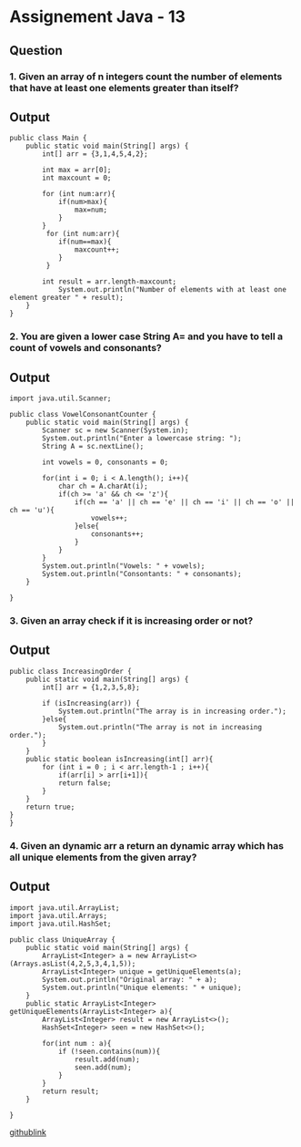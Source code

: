 # Assignement Java - 13
## Question
### <p>1. Given an array of n integers count the number of elements that have at least one elements greater than itself?<p>
## Output
```
public class Main {
    public static void main(String[] args) {
        int[] arr = {3,1,4,5,4,2};

        int max = arr[0];
        int maxcount = 0;

        for (int num:arr){
            if(num>max){
                max=num;
            }
        }
         for (int num:arr){
            if(num==max){
                maxcount++;
            }
         }

        int result = arr.length-maxcount;
            System.out.println("Number of elements with at least one element greater " + result);
    }
}
```
### <p>2. You are given a lower case String A= and you have to tell a count of vowels and consonants?<p>
## Output
```
import java.util.Scanner;

public class VowelConsonantCounter {
    public static void main(String[] args) {
        Scanner sc = new Scanner(System.in);
        System.out.println("Enter a lowercase string: ");
        String A = sc.nextLine();

        int vowels = 0, consonants = 0;

        for(int i = 0; i < A.length(); i++){
            char ch = A.charAt(i);
            if(ch >= 'a' && ch <= 'z'){
                if(ch == 'a' || ch == 'e' || ch == 'i' || ch == 'o' || ch == 'u'){
                    vowels++;
                }else{
                    consonants++;
                }
            }
        }
        System.out.println("Vowels: " + vowels);
        System.out.println("Consontants: " + consonants);
    }
    
}
```
### <p>3. Given an array check if it is increasing order or not?<p>
## Output
```
public class IncreasingOrder {
    public static void main(String[] args) {
        int[] arr = {1,2,3,5,8};

        if (isIncreasing(arr)) {
            System.out.println("The array is in increasing order.");    
        }else{
            System.out.println("The array is not in increasing order.");
        }
    }
    public static boolean isIncreasing(int[] arr){
        for (int i = 0 ; i < arr.length-1 ; i++){
            if(arr[i] > arr[i+1]){
            return false;
        }
    }
    return true;
}   
}
```
### <p>4. Given an dynamic arr a return an dynamic array which has all unique elements from the given array?<p>
## Output
```
import java.util.ArrayList;
import java.util.Arrays;
import java.util.HashSet;

public class UniqueArray {
    public static void main(String[] args) {
        ArrayList<Integer> a = new ArrayList<>(Arrays.asList(4,2,5,3,4,1,5));
        ArrayList<Integer> unique = getUniqueElements(a);
        System.out.println("Original array: " + a);
        System.out.println("Unique elements: " + unique);
    }
    public static ArrayList<Integer> getUniqueElements(ArrayList<Integer> a){
        ArrayList<Integer> result = new ArrayList<>();
        HashSet<Integer> seen = new HashSet<>();

        for(int num : a){
            if (!seen.contains(num)){
                result.add(num);
                seen.add(num);
            }
        }
        return result;
    }
    
}
```
[githublink](https://github.com/Aromalpriyan/Assignment--13)




